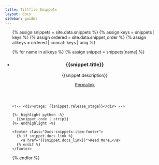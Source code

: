 ```yaml
---
title: Tiltfile Snippets
layout: docs
sidebar: guides
---
```


<ul class="Docs-snippets-list">
  {% assign snippets = site.data.snippets %}
  {% assign keys = snippets | keys %}
  {% assign ordered = site.data.snippet_order %}
  {% assign allkeys = ordered | concat: keys | uniq %}

  {% for name in allkeys %}
  {% assign snippet = snippets[name] %}
  <li id="snip_{{name}}" class="Docs-snippets-item">
    <header class="Docs-snippets-item-header">
      <div>
        <h3 class="Docs-snippets-item-title">{{snippet.title}}</h3>
        <p class="Docs-snippets-item-description">{{snippet.description}}</p>
      </div>
      <a class="Docs-snippets-item-permalink" href="#snip_{{name}}">Permalink</a>
    </header>
    
    <!-- <div>stage: {{snippet.release_stage}}</div> -->

    {%- highlight python -%}
      {{snippet.code | strip}}
    {%- endhighlight -%}

    <footer class="Docs-snippets-item-footer">
      {% if snippet.docs_link %}
        <a href="{{snippet.docs_link}}">Read More…</a>
      {% endif %}
    </footer>
  </li>
  {% endfor %}
</ul>
